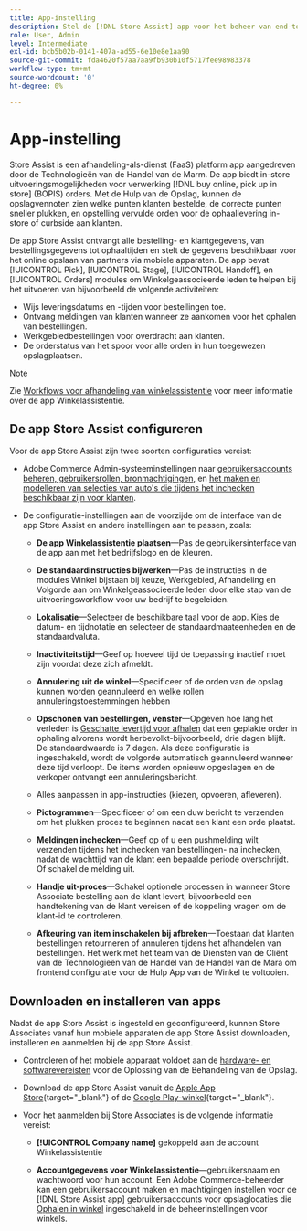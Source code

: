 ```yaml
---
title: App-instelling
description: Stel de [!DNL Store Assist] app voor het beheer van end-to-end workflows voor de afhandeling van winkels en processen voor het online kopen van orders.
role: User, Admin
level: Intermediate
exl-id: bcb5b02b-0141-407a-ad55-6e10e8e1aa90
source-git-commit: fda4620f57aa7aa9fb930b10f5717fee98983378
workflow-type: tm+mt
source-wordcount: '0'
ht-degree: 0%

---
```


# App-instelling

Store Assist is een afhandeling-als-dienst (FaaS) platform app aangedreven door de Technologieën van de Handel van de Marm. De app biedt in-store uitvoeringsmogelijkheden voor verwerking [!DNL buy online, pick up in store] (BOPIS) orders. Met de Hulp van de Opslag, kunnen de opslagvennoten zien welke punten klanten bestelde, de correcte punten sneller plukken, en opstelling vervulde orden voor de ophaallevering in-store of curbside aan klanten.

De app Store Assist ontvangt alle bestelling- en klantgegevens, van bestellingsgegevens tot ophaaltijden en stelt de gegevens beschikbaar voor het online opslaan van partners via mobiele apparaten. De app bevat [!UICONTROL Pick], [!UICONTROL Stage], [!UICONTROL Handoff], en [!UICONTROL Orders] modules om Winkelgeassocieerde leden te helpen bij het uitvoeren van bijvoorbeeld de volgende activiteiten:

- Wijs leveringsdatums en -tijden voor bestellingen toe.
- Ontvang meldingen van klanten wanneer ze aankomen voor het ophalen van bestellingen.
- Werkgebiedbestellingen voor overdracht aan klanten.
- De orderstatus van het spoor voor alle orden in hun toegewezen opslagplaatsen.

>[!NOTE]
>
>Zie [Workflows voor afhandeling van winkelassistentie](store-assist-modules.md) voor meer informatie over de app Winkelassistentie.

## De app Store Assist configureren

Voor de app Store Assist zijn twee soorten configuraties vereist:

- Adobe Commerce Admin-systeeminstellingen naar [gebruikersaccounts beheren, gebruikersrollen, bronmachtigingen](user-setup.md), en [het maken en modelleren van selecties van auto&#39;s die tijdens het inchecken beschikbaar zijn voor klanten](check-in-experience-setup.md).

- De configuratie-instellingen aan de voorzijde om de interface van de app Store Assist en andere instellingen aan te passen, zoals:

   - **De app Winkelassistentie plaatsen**—Pas de gebruikersinterface van de app aan met het bedrijfslogo en de kleuren.

   - **De standaardinstructies bijwerken**—Pas de instructies in de modules Winkel bijstaan bij keuze, Werkgebied, Afhandeling en Volgorde aan om Winkelgeassocieerde leden door elke stap van de uitvoeringsworkflow voor uw bedrijf te begeleiden.

   - **Lokalisatie**—Selecteer de beschikbare taal voor de app. Kies de datum- en tijdnotatie en selecteer de standaardmaateenheden en de standaardvaluta.

   - **Inactiviteitstijd**—Geef op hoeveel tijd de toepassing inactief moet zijn voordat deze zich afmeldt.

   - **Annulering uit de winkel**—Specificeer of de orden van de opslag kunnen worden geannuleerd en welke rollen annuleringstoestemmingen hebben

   - **Opschonen van bestellingen, venster**—Opgeven hoe lang het verleden is [Geschatte levertijd voor afhalen](enable-general.md#delivery-method-title-configuration) dat een geplakte order in ophaling alvorens wordt herbevolkt-bijvoorbeeld, drie dagen blijft. De standaardwaarde is 7 dagen. Als deze configuratie is ingeschakeld, wordt de volgorde automatisch geannuleerd wanneer deze tijd verloopt. De items worden opnieuw opgeslagen en de verkoper ontvangt een annuleringsbericht.

   - Alles aanpassen in app-instructies (kiezen, opvoeren, afleveren).

   - **Pictogrammen**—Specificeer of om een duw bericht te verzenden om het plukken proces te beginnen nadat een klant een orde plaatst.

   - **Meldingen inchecken**—Geef op of u een pushmelding wilt verzenden tijdens het inchecken van bestellingen- na inchecken, nadat de wachttijd van de klant een bepaalde periode overschrijdt. Of schakel de melding uit.

   - **Handje uit-proces**—Schakel optionele processen in wanneer Store Associate bestelling aan de klant levert, bijvoorbeeld een handtekening van de klant vereisen of de koppeling vragen om de klant-id te controleren.

   - **Afkeuring van item inschakelen bij afbreken**—Toestaan dat klanten bestellingen retourneren of annuleren tijdens het afhandelen van bestellingen.
   Het werk met het team van de Diensten van de Cliënt van de Technologieën van de Handel van de Handel van de Mara om frontend configuratie voor de Hulp App van de Winkel te voltooien.

## Downloaden en installeren van apps

Nadat de app Store Assist is ingesteld en geconfigureerd, kunnen Store Associates vanaf hun mobiele apparaten de app Store Assist downloaden, installeren en aanmelden bij de app Store Assist.

- Controleren of het mobiele apparaat voldoet aan de [hardware- en softwarevereisten](solution-requirements.md#store-assist-app-requirements) voor de Oplossing van de Behandeling van de Opslag.

- Download de app Store Assist vanuit de [Apple App Store](https://apps.apple.com/us/app/store-assist-by-walmart/id1609281539){target=&quot;_blank&quot;} of de [Google Play-winkel](https://play.google.com/store/apps/details?id=com.walmart.faas.storeassist){target=&quot;_blank&quot;}.

- Voor het aanmelden bij Store Associates is de volgende informatie vereist:

   - **[!UICONTROL Company name]** gekoppeld aan de account Winkelassistentie

   - **Accountgegevens voor Winkelassistentie**—gebruikersnaam en wachtwoord voor hun account.
   Een Adobe Commerce-beheerder kan een gebruikersaccount maken en machtigingen instellen voor de [!DNL Store Assist app] gebruikersaccounts voor opslaglocaties die [Ophalen in winkel](merchant-store-configuration.md#pickup-location-configuration) ingeschakeld in de beheerinstellingen voor winkels.
